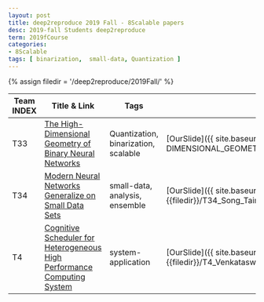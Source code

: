 ```yaml
---
layout: post
title: deep2reproduce 2019 Fall - 8Scalable papers 
desc: 2019-fall Students deep2reproduce 
term: 2019fCourse
categories:
- 8Scalable
tags: [ binarization,  small-data, Quantization ]
---
```





{% assign  filedir =  '/deep2reproduce/2019Fall/' %}


|Team INDEX     |Title  & Link  |  Tags |  Our Slide | 
|------|----------------------------|----------|----------|
|T33  | [The High-Dimensional Geometry of Binary Neural Networks](https://arxiv.org/abs/1705.07199) | Quantization, binarization, scalable | [OurSlide]({{ site.baseurl }}{{filedir}}/T33_Sharifi_Abdolrasoulas3mx_HIGH-DIMENSIONAL_GEOMETRY_BinaryNN.pdf) | 
|T34  | [Modern Neural Networks Generalize on Small Data Sets](https://papers.nips.cc/paper/7620-modern-neural-networks-generalize-on-small-data-sets) | small-data, analysis,  ensemble | [OurSlide]({{ site.baseurl }}{{filedir}}/T34_Song_Tairants2ww_Neural_Networks_Generalize_on_Small_Data_Sets.pdf) | 
|T4 | [Cognitive Scheduler for Heterogeneous High Performance Computing System](https://www.cse.msu.edu/~zhaoxi35/DRL4KDD/10.pdf)| system-application | [OurSlide]({{ site.baseurl }}{{filedir}}/T4_Venkataswamy_Vanamalavv3xu_Cognitive_Scheduler_for_Heterogeneous_High_Performance.pdf) | 
